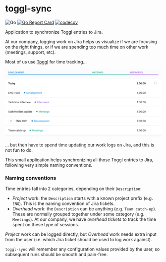 # toggl-sync

![Go](https://github.com/javicg/toggl-sync/workflows/Go/badge.svg)
[![Go Report Card](https://goreportcard.com/badge/github.com/javicg/toggl-sync)](https://goreportcard.com/report/github.com/javicg/toggl-sync)
[![codecov](https://codecov.io/gh/javicg/toggl-sync/branch/master/graph/badge.svg)](https://codecov.io/gh/javicg/toggl-sync)

Application to synchronize Toggl entries to Jira.

At our company, logging work on Jira helps us visualize if we are focusing on the right things,
or if we are spending too much time on other work (meetings, support, etc).

Most of us use [Toggl](https://toggl.com/) for time tracking...

![Toggl UI](.github/assets/toggl-ui.png)

... but then have to spend time updating our work logs on Jira, and this is not fun to do.

This small application helps synchronizing all those Toggl entries to Jira, following very simple naming conventions.

### Naming conventions

Time entries fall into 2 categories, depending on their `Description`:
- _Project_ work: the `Description` starts with a known project prefix (e.g. `ENG`).
This is the naming convention of Jira tickets.
- _Overhead_ work: the `Description` can be anything (e.g. `Team catch-up`).
These are normally grouped together under some category (e.g. `Meetings`).
At our company, we have _overhead tickets_ to track the time spent on these type of sessions.

_Project_ work can be logged directly, but _Overhead_ work needs extra input from the user
(i.e. which Jira ticket should be used to log work against).

`toggl-sync` will remember any configuration values provided by the user, so subsequent runs should be smooth and pain-free.
